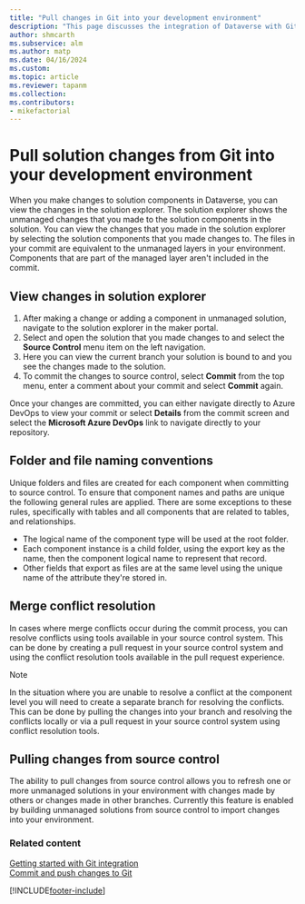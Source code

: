```yaml
---
title: "Pull changes in Git into your development environment"
description: "This page discusses the integration of Dataverse with Git, focusing on viewing changes, committing and pushing changes to the repository."
author: shmcarth
ms.subservice: alm
ms.author: matp
ms.date: 04/16/2024
ms.custom: 
ms.topic: article
ms.reviewer: tapanm
ms.collection: 
ms.contributors:
- mikefactorial
---
```


# Pull solution changes from Git into your development environment

When you make changes to solution components in Dataverse, you can view the changes in the solution explorer. The solution explorer shows the unmanaged changes that you made to the solution components in the solution. You can view the changes that you made in the solution explorer by selecting the solution components that you made changes to. The files in your commit are equivalent to the unmanaged layers in your environment. Components that are part of the managed layer aren't included in the commit.

## View changes in solution explorer

1. After making a change or adding a component in unmanaged solution, navigate to the solution explorer in the maker portal.
1. Select and open the solution that you  made changes to and select the **Source Control** menu item on the left navigation.
1. Here you can view the current branch your solution is bound to and you see the changes made to the solution.
1. To commit the changes to source control, select **Commit** from the top menu, enter a comment about your commit and select **Commit** again.

Once your changes are committed, you can either navigate directly to Azure DevOps to view your commit or select **Details** from the commit screen and select the **Microsoft Azure DevOps** link to navigate directly to your repository.

## Folder and file naming conventions

Unique folders and files are created for each component when committing to source control. To ensure that component names and paths are unique the following general rules are applied. There are some exceptions to these rules, specifically with tables and all components that are related to tables, and relationships.

- The logical name of the component type will be used at the root folder.
- Each component instance is a child folder, using the export key as the name, then the component logical name to represent that record.
- Other fields that export as files are at the same level using the unique name of the attribute they're stored in.

## Merge conflict resolution

In cases where merge conflicts occur during the commit process, you can resolve conflicts using tools available in your source control system. This can be done by creating a pull request in your source control system and using the conflict resolution tools available in the pull request experience.

>[!NOTE]
>In the situation where you are unable to resolve a conflict at the component level you will need to create a separate branch for resolving the conflicts. This can be done by pulling the changes into your branch and resolving the conflicts locally or via a pull request in your source control system using conflict resolution tools.

## Pulling changes from source control

The ability to pull changes from source control allows you to refresh one or more unmanaged solutions in your environment with changes made by others or changes made in other branches. Currently this feature is enabled by building unmanaged solutions from source control to import changes into your environment.

### Related content

[Getting started with Git integration](/power-platform/alm/git-integration/connecting-to-git)  
[Commit and push changes to Git](/power-platform/alm/git-integration/commit-and-push)  

[!INCLUDE[footer-include](../../includes/footer-banner.md)]
